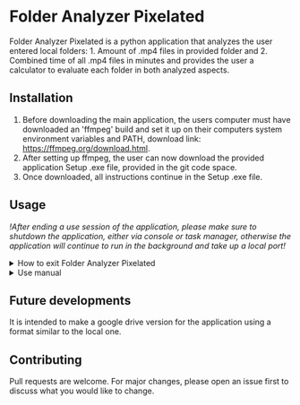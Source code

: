 # Folder Analyzer Pixelated

Folder Analyzer Pixelated is a python application that analyzes the user entered local folders: 1. Amount of .mp4 files in provided folder and 2. Combined time of all .mp4 files in minutes and provides the user a calculator to evaluate each folder in both analyzed aspects.

## Installation

1. Before downloading the main application, the users computer must have downloaded an 'ffmpeg' build and set it up on their computers system environment variables and PATH, download link: https://ffmpeg.org/download.html.
2. After setting up ffmpeg, the user can now download the provided application Setup .exe file, provided in the git code space.
3. Once downloaded, all instructions continue in the Setup .exe file.

## Usage
*!After ending a use session of the application, please make sure to shutdown the application, either via console or task manager, otherwise the application will continue to run in the background and take up a local port!*
<details>
<summary>How to exit Folder Analyzer Pixelated</summary>
<ul>
<li>If the console has opened upon startup, pressing Ctrl + C in the console will shut down the application
<li>If the console has not opened or has been closed, open the task manager, look for the task with the applications name, select it and end the task
<li>If all hope is lost, restarting the computer should suffice
</ul>
</details>
<details>
<summary>Use manual</summary>
<ul>
<li>Upon launching the application, a console and a browser window will pop up
<li>The console has some commands to edit the application, but for regular use, the console will only function as a shutdown window
<li>The opened browser contains
<ol>
<li>An input field, where the user enters their local folder to analyze
<li>A settngs tab, where the user can change the windows color options as well as close the local server and port
<li>The column tab, where all analyzed folders and .mp4 files will be shown, analyzed folders will be provided with a custom calculator for their evaluation
</ol>
</ul>
</details>

## Future developments

It is intended to make a google drive version for the application using a format similar to the local one.

## Contributing

Pull requests are welcome. For major changes, please open an issue first
to discuss what you would like to change.

